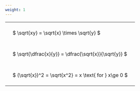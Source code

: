 ```yaml
---
weight: 1
---
```


<style type="text/css">
#T_ba998 th.col_heading {
  text-align: left;
  font-size: 1em;
}
#T_ba998 td {
  text-align: left;
  font-size: 1em;
  padding: 1.5em;
}
</style>
<table id="T_ba998">
  <thead>
  </thead>
  <tbody>
    <tr>
      <td id="T_ba998_row0_col0" class="data row0 col0" >$ \sqrt{xy} = \sqrt{x} \times \sqrt{y} $</td>
    </tr>
    <tr>
      <td id="T_ba998_row1_col0" class="data row1 col0" >$ \sqrt{\dfrac{x}{y}} = \dfrac{\sqrt{x}}{\sqrt{y}} $</td>
    </tr>
    <tr>
      <td id="T_ba998_row2_col0" class="data row2 col0" >$ (\sqrt{x})^2 = \sqrt{x^2} = x \text{ for } x\ge 0 $</td>
    </tr>
  </tbody>
</table>
